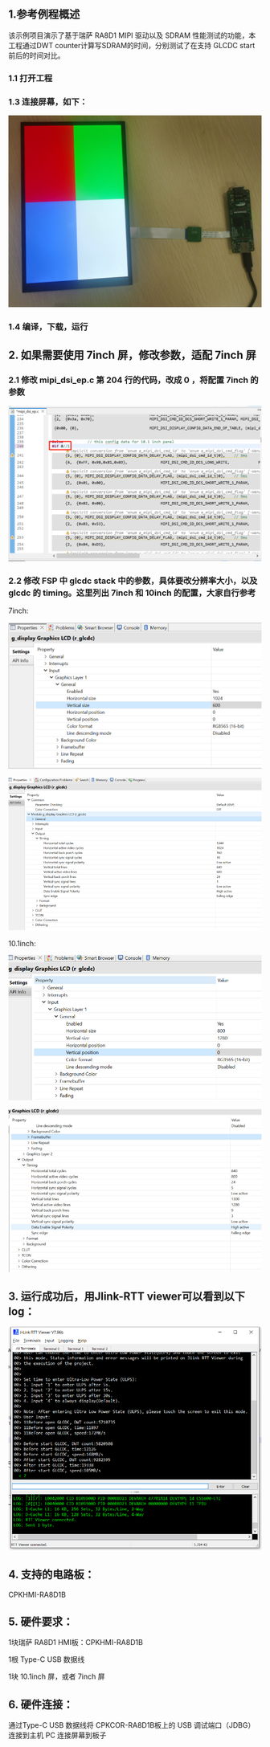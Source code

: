## 1.参考例程概述
该示例项目演示了基于瑞萨 RA8D1 MIPI 驱动以及 SDRAM 性能测试的功能，本工程通过DWT counter计算写SDRAM的时间，分别测试了在支持 GLCDC start 前后的时间对比。

### 1.1 打开工程


### 1.3 连接屏幕，如下：

![alt text](images/10inch.png)

### 1.4 编译，下载，运行


## 2. 如果需要使用 7inch 屏，修改参数，适配 7inch 屏

### 2.1 修改 mipi_dsi_ep.c 第 204 行的代码，改成 0 ，将配置 7inch 的参数

![alt text](images/7inch_config.jpg)

### 2.2 修改 FSP 中 glcdc stack 中的参数，具体要改分辨率大小，以及 glcdc 的 timing。这里列出 7inch 和 10inch 的配置，大家自行参考

7inch:

![alt text](images/7inch_resolution.jpg)

![alt text](images/7inch_timing.jpg)

10.1inch:

![alt text](images/10inch_resolution.jpg)

![alt text](images/10inch_timing.jpg)


## 3. 运行成功后，用Jlink-RTT viewer可以看到以下log：

![alt text](images/log.jpg)


## 4. 支持的电路板：
CPKHMI-RA8D1B

## 5. 硬件要求：
1块瑞萨 RA8D1 HMI板：CPKHMI-RA8D1B

1根 Type-C USB 数据线

1块 10.1inch 屏，或者 7inch 屏

## 6. 硬件连接：
通过Type-C USB 数据线将 CPKCOR-RA8D1B板上的 USB 调试端口（JDBG）连接到主机 PC
连接屏幕到板子